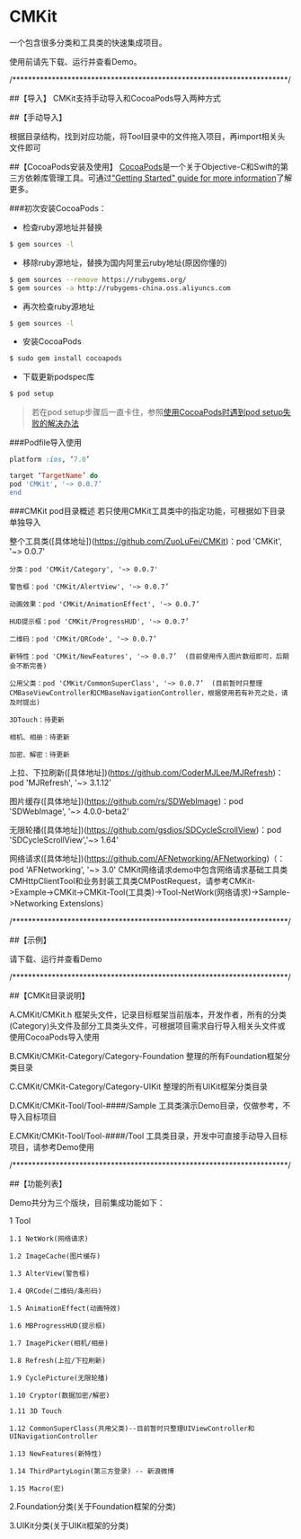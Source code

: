 # CMKit
一个包含很多分类和工具类的快速集成项目。

使用前请先下载、运行并查看Demo。

/**********************************************************************/

##【导入】
CMKit支持手动导入和CocoaPods导入两种方式

##【手动导入】

根据目录结构，找到对应功能，将Tool目录中的文件拖入项目，再import相关头文件即可

##【CocoaPods安装及使用】
[CocoaPods](http://cocoapods.org)是一个关于Objective-C和Swift的第三方依赖库管理工具。可通过["Getting Started" guide for more information](https://github.com/AFNetworking/AFNetworking/wiki/Getting-Started-with-AFNetworking)了解更多。

###初次安装CocoaPods：

- 检查ruby源地址并替换
```bash
$ gem sources -l
```
- 移除ruby源地址，替换为国内阿里云ruby地址(原因你懂的)
```bash
$ gem sources --remove https://rubygems.org/
$ gem sources -a http://rubygems-china.oss.aliyuncs.com
```
- 再次检查ruby源地址
```bash
$ gem sources -l
```

- 安装CocoaPods
```bash
$ sudo gem install cocoapods
```

- 下载更新podspec库
```bash
$ pod setup
```
> 若在pod setup步骤后一直卡住，参照[使用CocoaPods时遇到pod setup失败的解决办法](http://www.cocoachina.com/bbs/read.php?tid=193398)

###Podfile导入使用
```ruby
platform :ios, ‘7.0’

target ‘TargetName’ do
pod 'CMKit', '~> 0.0.7’
end
```

###CMKit pod目录概述
若只使用CMKit工具类中的指定功能，可根据如下目录单独导入

整个工具类([具体地址])(https://github.com/ZuoLuFei/CMKit)：pod 'CMKit', '~> 0.0.7'

    分类：pod 'CMKit/Category', '~> 0.0.7'

    警告框：pod 'CMKit/AlertView', '~> 0.0.7’

    动画效果：pod 'CMKit/AnimationEffect', '~> 0.0.7’

    HUD提示框：pod 'CMKit/ProgressHUD', '~> 0.0.7’

    二维码：pod 'CMKit/QRCode', '~> 0.0.7’

    新特性：pod 'CMKit/NewFeatures', '~> 0.0.7’  (目前使用传入图片数组即可，后期会不断完善)

    公用父类：pod 'CMKit/CommonSuperClass', '~> 0.0.7’  (目前暂时只整理CMBaseViewController和CMBaseNavigationController，根据使用若有补充之处，请及时提出)

    3DTouch：待更新

    相机、相册：待更新

    加密、解密：待更新

上拉、下拉刷新([具体地址])(https://github.com/CoderMJLee/MJRefresh)：pod 'MJRefresh', '~> 3.1.12'     

图片缓存([具体地址])(https://github.com/rs/SDWebImage)：pod 'SDWebImage', '~> 4.0.0-beta2'    

无限轮播([具体地址])(https://github.com/gsdios/SDCycleScrollView)：pod 'SDCycleScrollView','~> 1.64'    

网络请求([具体地址])(https://github.com/AFNetworking/AFNetworking)（：pod 'AFNetworking', '~> 3.0'
    CMKit网络请求demo中包含网络请求基础工具类CMHttpClientTool和业务封装工具类CMPostRequest，请参考CMKit->Example->CMKit->CMKit-Tool(工具类)->Tool-NetWork(网络请求)->Sample->Networking Extenslons） 

    
/**********************************************************************/

##【示例】

请下载、运行并查看Demo


/**********************************************************************/

##【CMKit目录说明】

A.CMKit/CMKit.h   框架头文件，记录目标框架当前版本，开发作者，所有的分类(Category)头文件及部分工具类头文件，可根据项目需求自行导入相关头文件或使用CocoaPods导入使用

B.CMKit/CMKit-Category/Category-Foundation 整理的所有Foundation框架分类目录

C.CMKit/CMKit-Category/Category-UIKit 整理的所有UIKit框架分类目录

D.CMKit/CMKit-Tool/Tool-####/Sample 工具类演示Demo目录，仅做参考，不导入目标项目

E.CMKit/CMKit-Tool/Tool-####/Tool 工具类目录，开发中可直接手动导入目标项目，请参考Demo使用


/**********************************************************************/

##【功能列表】

Demo共分为三个版块，目前集成功能如下：

1 Tool

    1.1 NetWork(网络请求)

    1.2 ImageCache(图片缓存)

    1.3 AlterView(警告框)

    1.4 QRCode(二维码/条形码)

    1.5 AnimationEffect(动画特效)

    1.6 MBProgressHUD(提示框)

    1.7 ImagePicker(相机/相册)

    1.8 Refresh(上拉/下拉刷新)

    1.9 CyclePicture(无限轮播)

    1.10 Cryptor(数据加密/解密)

    1.11 3D Touch

    1.12 CommonSuperClass(共用父类)--目前暂时只整理UIViewController和UINavigationController

    1.13 NewFeatures(新特性)

    1.14 ThirdPartyLogin(第三方登录) -- 新浪微博

    1.15 Macro(宏)

2.Foundation分类(关于Foundation框架的分类)

3.UIKit分类(关于UIKit框架的分类)
